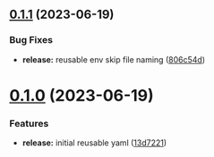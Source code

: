 ## [0.1.1](https://github.com/NathanaelGandhi/release-reusable-workflow/compare/v0.1.0...v0.1.1) (2023-06-19)


### Bug Fixes

* **release:** reusable env skip file naming ([806c54d](https://github.com/NathanaelGandhi/release-reusable-workflow/commit/806c54d1081221dff3fb441653fbc012a40cfa82))



# [0.1.0](https://github.com/NathanaelGandhi/release-reusable-workflow/compare/13d72215729386cc7cfefe1c03419b93c7722cbc...v0.1.0) (2023-06-19)


### Features

* **release:** initial reusable yaml ([13d7221](https://github.com/NathanaelGandhi/release-reusable-workflow/commit/13d72215729386cc7cfefe1c03419b93c7722cbc))




